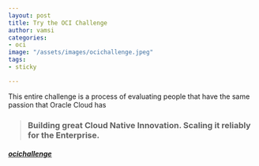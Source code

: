 ```yaml
---
layout: post
title: Try the OCI Challenge
author: vamsi
categories:
- oci
image: "/assets/images/ocichallenge.jpeg"
tags:
- sticky

---
```

This entire challenge is a process of evaluating people that have the same passion that Oracle Cloud has

> ### Building great Cloud Native Innovation. Scaling it reliably for the Enterprise.

#### [**_ocichallenge_**](https://vamsiramakrishnan.github.io/ocichallenge "ocichallenge")